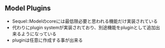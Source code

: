 ## Model Plugins

* Sequel::Modelのcoreには最低限必要と思われる機能だけ実装されている
* 代わりにplugin systemが実装されており、別途機能をpluginとして追加出来るようになっている
* pluginは任意に作成する事が出来る
